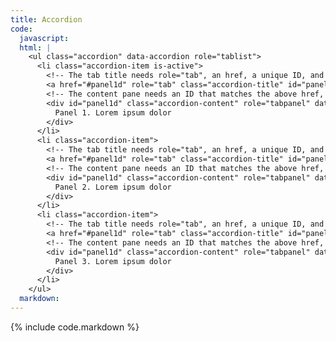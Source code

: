 ```yaml
---
title: Accordion
code:
  javascript:
  html: |
    <ul class="accordion" data-accordion role="tablist">
      <li class="accordion-item is-active">
        <!-- The tab title needs role="tab", an href, a unique ID, and aria-controls. -->
        <a href="#panel1d" role="tab" class="accordion-title" id="panel1d-heading" aria-controls="panel1d">Accordion 1</a>
        <!-- The content pane needs an ID that matches the above href, role="tabpanel", data-tab-content, and aria-labelledby. -->
        <div id="panel1d" class="accordion-content" role="tabpanel" data-tab-content aria-labelledby="panel1d-heading">
          Panel 1. Lorem ipsum dolor
        </div>
      </li>
      <li class="accordion-item">
        <!-- The tab title needs role="tab", an href, a unique ID, and aria-controls. -->
        <a href="#panel1d" role="tab" class="accordion-title" id="panel1d-heading" aria-controls="panel1d">Accordion 1</a>
        <!-- The content pane needs an ID that matches the above href, role="tabpanel", data-tab-content, and aria-labelledby. -->
        <div id="panel1d" class="accordion-content" role="tabpanel" data-tab-content aria-labelledby="panel1d-heading">
          Panel 2. Lorem ipsum dolor
        </div>
      </li>
      <li class="accordion-item">
        <!-- The tab title needs role="tab", an href, a unique ID, and aria-controls. -->
        <a href="#panel1d" role="tab" class="accordion-title" id="panel1d-heading" aria-controls="panel1d">Accordion 1</a>
        <!-- The content pane needs an ID that matches the above href, role="tabpanel", data-tab-content, and aria-labelledby. -->
        <div id="panel1d" class="accordion-content" role="tabpanel" data-tab-content aria-labelledby="panel1d-heading">
          Panel 3. Lorem ipsum dolor
        </div>
      </li>
    </ul>
  markdown:
---
```

{% include code.markdown %}

